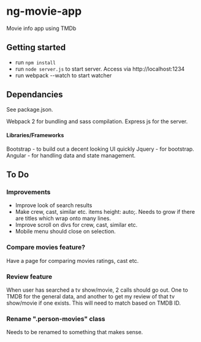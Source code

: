 # ng-movie-app
Movie info app using TMDb

## Getting started
- run `npm install`
- run `node server.js` to start server. Access via http://localhost:1234
- run webpack --watch to start watcher

## Dependancies
See package.json.

Webpack 2 for bundling and sass compilation.
Express js for the server.

#### Libraries/Frameworks
Bootstrap - to build out a decent looking UI quickly
Jquery - for bootstrap.
Angular - for handling data and state management.

## To Do

### Improvements
* Improve look of search results
* Make crew, cast, similar etc. items height: auto;. Needs to grow if there are titles which wrap onto many lines.
* Improve scroll on divs for crew, cast, similar etc.
* Mobile menu should close on selection.

### Compare movies feature?
Have a page for comparing movies ratings, cast etc.

### Review feature
When user has searched a tv show/movie, 2 calls should go out. One to TMDB for the general data, and another to get my review of that tv show/movie if one exists. This will need to match based on TMDB ID.

### Rename ".person-movies" class
Needs to be renamed to something that makes sense.
